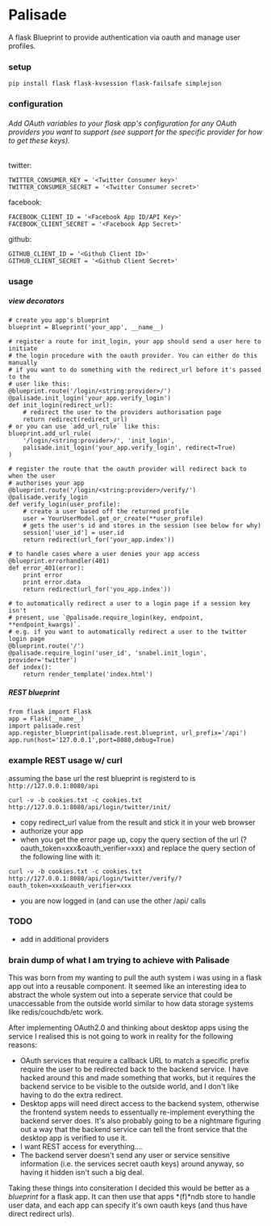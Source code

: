 # Palisade

A flask Blueprint to provide authentication via oauth and manage user profiles.

### setup

```
pip install flask flask-kvsession flask-failsafe simplejson
```

### configuration

###### Add OAuth variables to your flask app's configuration for any OAuth providers you want to support (see support for the specific provider for how to get these keys).

twitter:
```
TWITTER_CONSUMER_KEY = '<Twitter Consumer key>'
TWITTER_CONSUMER_SECRET = '<Twitter Consumer secret>'
```

facebook:
```
FACEBOOK_CLIENT_ID = '<Facebook App ID/API Key>'
FACEBOOK_CLIENT_SECRET = '<Facebook App Secret>'
```

github:
```
GITHUB_CLIENT_ID = '<Github Client ID>'
GITHUB_CLIENT_SECRET = '<Github Client Secret>'
```

### usage

##### view decorators

```
# create you app's blueprint
blueprint = Blueprint('your_app', __name__)

# register a route for init_login, your app should send a user here to initiate
# the login procedure with the oauth provider. You can either do this manually
# if you want to do something with the redirect_url before it's passed to the
# user like this:
@blueprint.route('/login/<string:provider>/')
@palisade.init_login('your_app.verify_login')
def init_login(redirect_url):
    # redirect the user to the providers authorisation page
    return redirect(redirect_url)
# or you can use `add_url_rule` like this:
blueprint.add_url_rule(
    '/login/<string:provider>/', 'init_login',
    palisade.init_login('your_app.verify_login', redirect=True)
)

# register the route that the oauth provider will redirect back to when the user
# authorises your app
@blueprint.route('/login/<string:provider>/verify/')
@palisade.verify_login
def verify_login(user_profile):
	# create a user based off the returned profile
	user = YourUserModel.get_or_create(**user_profile)
    # gets the user's id and stores in the session (see below for why)
    session['user_id'] = user.id
    return redirect(url_for('your_app.index'))

# to handle cases where a user denies your app access
@blueprint.errorhandler(401)
def error_401(error):
    print error
    print error.data
    return redirect(url_for('you_app.index'))

# to automatically redirect a user to a login page if a session key isn't
# present, use `@palisade.require_login(key, endpoint, **endpoint_kwargs)`.
# e.g. if you want to automatically redirect a user to the twitter login page
@blueprint.route('/')
@palisade.require_login('user_id', 'snabel.init_login', provider='twitter')
def index():
    return render_template('index.html')
```

##### REST blueprint

```
from flask import Flask
app = Flask(__name__)
import palisade.rest
app.register_blueprint(palisade.rest.blueprint, url_prefix='/api')
app.run(host='127.0.0.1',port=8080,debug=True)
```

### example REST usage w/ curl

assuming the base url the rest blueprint is registerd to is `http://127.0.0.1:8080/api`

```
curl -v -b cookies.txt -c cookies.txt http://127.0.0.1:8080/api/login/twitter/init/
```
* copy redirect_url value from the result and stick it in your web browser
* authorize your app
* when you get the error page up, copy the query section of the url (?oauth_token=xxx&oauth_verifier=xxx) and replace the query section of the following line with it:

```
curl -v -b cookies.txt -c cookies.txt http://127.0.0.1:8080/api/login/twitter/verify/?oauth_token=xxx&oauth_verifier=xxx
```
* you are now logged in (and can use the other /api/ calls

### TODO

* add in additional providers

### brain dump of what I am trying to achieve with Palisade

This was born from my wanting to pull the auth system i was using in a flask app out into a reusable component. It seemed like an interesting idea to abstract the whole system out into a seperate service that could be unaccessable from the outside world similar to how data storage systems like redis/couchdb/etc work.

After implementing OAuth2.0 and thinking about desktop apps using the service I realised this is not going to work in reality for the following reasons:
 * OAuth services that require a callback URL to match a specific prefix require the user to be redirected back to the backend service. I have hacked around this and made something that works, but it requires the backend service to be visible to the outside world, and I don't like having to do the extra redirect.
 * Desktop apps will need direct access to the backend system, otherwise the frontend system needs to essentually re-implement everything the backend server does. It's also probably going to be a nightmare figuring out a way that the backend service can tell the front service that the desktop app is verified to use it.
 * I want REST access for everything....
 * The backend server doesn't send any user or service sensitive information (i.e. the services secret oauth keys) around anyway, so having it hidden isn't such a big deal.

Taking these things into consiteration I decided this would be better as a *blueprint* for a flask app. It can then use that apps *(f)*ndb store to handle user data, and each app can specify it's own oauth keys (and thus have direct redirect urls).
